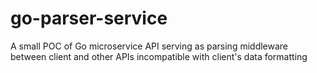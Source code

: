 # go-parser-service
A small POC of Go microservice API serving as parsing middleware between client and other APIs incompatible with client's data formatting
